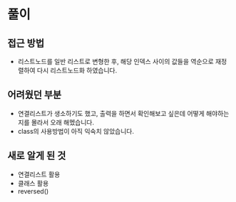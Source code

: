 풀이
====
접근 방법
----------------------
* 리스트노드를 일반 리스트로 변형한 후, 해당 인덱스 사이의 값들을 역순으로 재정렬하여 다시 리스트노드화 하였습니다.

어려웠던 부분
----------------------
* 연결리스트가 생소하기도 했고, 출력을 하면서 확인해보고 싶은데 어떻게 해야하는 지를 몰라서 오래 해멨습니다.
* class의 사용방법이 아직 익숙치 않았습니다.

새로 알게 된 것
----------------------
* 연결리스트 활용
* 클래스 활용
* reversed()
